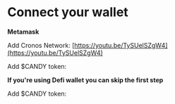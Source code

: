 # Connect your wallet

**Metamask**

Add Cronos Network: [https://youtu.be/TySUelSZgW4](https://youtu.be/TySUelSZgW4)

Add $CANDY token:

**If you're using Defi wallet you can skip the first step**

Add $CANDY token:
